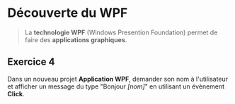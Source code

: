 ﻿# Découverte du WPF  
> La **technologie WPF** (Windows Presention Foundation) permet de faire des **applications graphiques**. 


## Exercice 4  
Dans un nouveau projet **Application WPF**, demander son nom à l'utilisateur et afficher un message du type "Bonjour *[nom]*" en utilisant un évènement **Click**.
